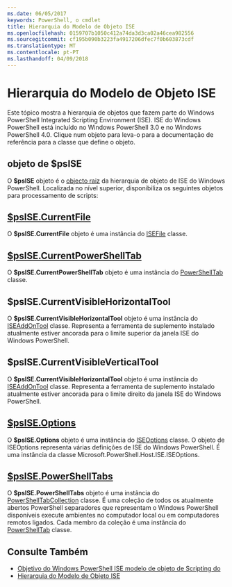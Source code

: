 ```yaml
---
ms.date: 06/05/2017
keywords: PowerShell, o cmdlet
title: Hierarquia do Modelo de Objeto ISE
ms.openlocfilehash: 0159707b1050c412a74da3d3ca02a46cea982556
ms.sourcegitcommit: cf195b090b3223fa4917206dfec7f0b603873cdf
ms.translationtype: MT
ms.contentlocale: pt-PT
ms.lasthandoff: 04/09/2018
---
```

# <a name="the-ise-object-model-hierarchy"></a>Hierarquia do Modelo de Objeto ISE

Este tópico mostra a hierarquia de objetos que fazem parte do Windows PowerShell Integrated Scripting Environment (ISE).
ISE do Windows PowerShell está incluído no Windows PowerShell 3.0 e no Windows PowerShell 4.0.
Clique num objeto para leva-o para a documentação de referência para a classe que define o objeto.

## <a name="psise-object"></a>objeto de $psISE

O **$psISE** objeto é o [objecto raiz](The-ObjectModelRoot-Object.md) da hierarquia de objeto de ISE do Windows PowerShell.
Localizada no nível superior, disponibiliza os seguintes objetos para processamento de scripts:

## <a name="psisecurrentfilethe-isefile-objectmd"></a>[$psISE.CurrentFile](The-ISEFile-Object.md)

O **$psISE.CurrentFile** objeto é uma instância do [ISEFile](The-ISEFile-Object.md) classe.

## <a name="psisecurrentpowershelltabthe-powershelltab-objectmd"></a>[$psISE.CurrentPowerShellTab](The-PowerShellTab-Object.md)

O **$psISE.CurrentPowerShellTab** objeto é uma instância do [PowerShellTab](The-PowerShellTab-Object.md) classe.

## <a name="psisecurrentvisiblehorizontaltool"></a>$psISE.CurrentVisibleHorizontalTool

O **$psISE.CurrentVisibleHorizontalTool** objeto é uma instância do [ISEAddOnTool](The-ISEAddOnTool-Object.md) classe.
Representa a ferramenta de suplemento instalado atualmente estiver ancorada para o limite superior da janela ISE do Windows PowerShell.

## <a name="psisecurrentvisibleverticaltool"></a>$psISE.CurrentVisibleVerticalTool

O **$psISE.CurrentVisibleHorizontalTool** objeto é uma instância do [ISEAddOnTool](The-ISEAddOnTool-Object.md) classe.
Representa a ferramenta de suplemento instalado atualmente estiver ancorada para o limite direito da janela ISE do Windows PowerShell.

## <a name="psiseoptionsthe-iseoptions-objectmd"></a>[$psISE.Options](The-ISEOptions-Object.md)

O **$psISE.Options** objeto é uma instância do [ISEOptions](The-ISEOptions-Object.md) classe.
O objeto de ISEOptions representa várias definições de ISE do Windows PowerShell.
É uma instância da classe Microsoft.PowerShell.Host.ISE.ISEOptions.

## <a name="psisepowershelltabsthe-powershelltabcollection-objectmd"></a>[$psISE.PowerShellTabs](The-PowerShellTabCollection-Object.md)

O **$psISE.PowerShellTabs** objeto é uma instância do [PowerShellTabCollection](The-PowerShellTabCollection-Object.md) classe.
É uma coleção de todos os atualmente abertos PowerShell separadores que representam o Windows PowerShell disponíveis execute ambientes no computador local ou em computadores remotos ligados.
Cada membro da coleção é uma instância do [PowerShellTab](The-PowerShellTab-Object.md) classe.

## <a name="see-also"></a>Consulte Também

- [Objetivo do Windows PowerShell ISE modelo de objeto de Scripting do](Purpose-of-the-Windows-PowerShell-ISE-Scripting-Object-Model.md)
- [Hierarquia do Modelo de Objeto ISE](The-ISE-Object-Model-Hierarchy.md)